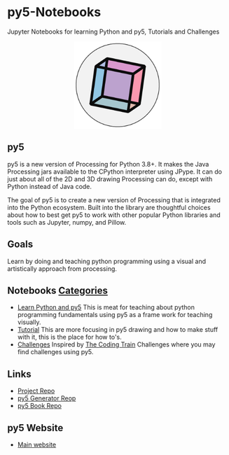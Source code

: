 # py5-Notebooks

Jupyter Notebooks for learning Python and py5, Tutorials and Challenges

<p align="center">
    <picture><img align="middle" src="img/logo_512x512.png"  width="200" /></picture>
</p>

## py5

py5 is a new version of Processing for Python 3.8+. It makes the Java Processing jars
available to the CPython interpreter using JPype. It can do just about all of the 2D and
3D drawing Processing can do, except with Python instead of Java code.

The goal of py5 is to create a new version of Processing that is integrated into the
Python ecosystem. Built into the library are thoughtful choices about how to best get
py5 to work with other popular Python libraries and tools such as Jupyter, numpy, and
Pillow.

## Goals

Learn by doing and teaching python programming using a visual and artistically approach from processing.

## Notebooks [Categories](/categories/)

* [Learn Python and py5](./categories/learning_python_py5/) This is meat for teaching about python programming fundamentals using py5 as a frame work for teaching visually.
* [Tutorial](./categories/tutorials/) This are more focusing in py5 drawing and how to make stuff with it, this is the place for how to's.
* [Challenges](./categories/challenges/) Inspired by [The Coding Train](https://github.com/CodingTrain/Coding-Challenges) Challenges where you may find challenges using py5.

## Links

* [Project Repo](https://github.com/py5coding)
* [py5 Generator Reop](https://github.com/py5coding)
* [py5 Book Repo](https://github.com/py5coding/py5book)

## py5 Website

* [Main website](https://py5coding.org/index.html)

